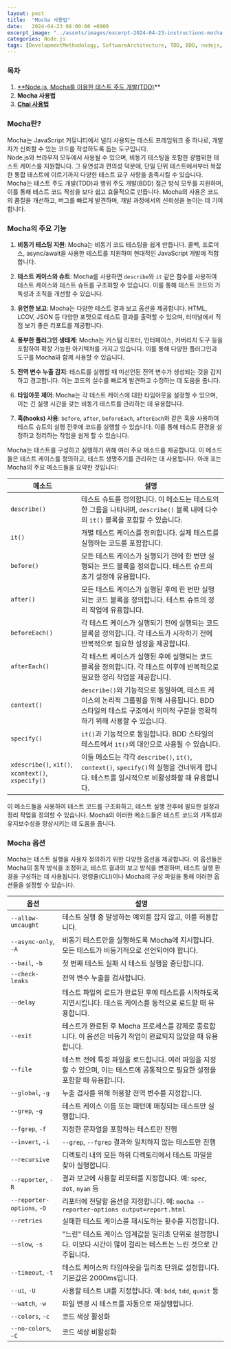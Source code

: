 ```yaml
---
layout: post
title:  "Mocha 사용법"
date:   2024-04-23 08:00:00 +0900
excerpt_image: "../assets/images/excerpt-2024-04-23-instructions-mocha.png"
categories: Node.js 
tags: [DevelopmentMethodology, SoftwareArchitecture, TDD, BDD, nodejs, javascript, Mocha, MochaHooks]
---
```

### 목차

1. [**Node.js, Mocha를 이용한 테스트 주도 개발(TDD)](https://kos5667.github.io/architecture/2024/04/21/Node.js-TDD-with-Mocha.html)**
2. **Mocha 사용법**
3. [**Chai 사용법**](#)

### Mocha란?

Mocha는 JavaScript 커뮤니티에서 널리 사용되는 테스트 프레임워크 중 하나로, 개발자가 신뢰할 수 있는 코드를 작성하도록 돕는 도구입니다.  
Node.js와 브라우저 모두에서 사용될 수 있으며, 비동기 테스팅을 포함한 광범위한 테스트 케이스를 지원합니다. 
그 유연성과 편의성 덕분에, 단일 단위 테스트에서부터 복잡한 통합 테스트에 이르기까지 다양한 테스트 요구 사항을 충족시킬 수 있습니다. 
Mocha는 테스트 주도 개발(TDD)과 행위 주도 개발(BDD) 접근 방식 모두를 지원하며, 이를 통해 테스트 코드 작성을 보다 쉽고 효율적으로 만듭니다. 
Mocha의 사용은 코드의 품질을 개선하고, 버그를 빠르게 발견하며, 개발 과정에서의 신뢰성을 높이는 데 기여합니다.

### Mocha의 주요 기능

1. **비동기 테스팅 지원**: Mocha는 비동기 코드 테스팅을 쉽게 만듭니다. 콜백, 프로미스, async/await을 사용한 테스트를 지원하여 현대적인 JavaScript 개발에 적합합니다.

2. **테스트 케이스와 슈트**: Mocha를 사용하면 `describe`와 `it` 같은 함수를 사용하여 테스트 케이스와 테스트 슈트를 구조화할 수 있습니다. 이를 통해 테스트 코드의 가독성과 조직을 개선할 수 있습니다.

3. **유연한 보고**: Mocha는 다양한 테스트 결과 보고 옵션을 제공합니다. HTML, LCOV, JSON 등 다양한 포맷으로 테스트 결과를 출력할 수 있으며, 터미널에서 직접 보기 좋은 리포트를 제공합니다.

4. **풍부한 플러그인 생태계**: Mocha는 커스텀 리포터, 인터페이스, 커버리지 도구 등을 포함하여 확장 가능한 아키텍처를 가지고 있습니다. 이를 통해 다양한 플러그인과 도구를 Mocha와 함께 사용할 수 있습니다.

5. **전역 변수 누출 감지**: 테스트를 실행할 때 미선언된 전역 변수가 생성되는 것을 감지하고 경고합니다. 이는 코드의 실수를 빠르게 발견하고 수정하는 데 도움을 줍니다.

6. **타임아웃 제어**: Mocha는 각 테스트 케이스에 대한 타임아웃을 설정할 수 있으며, 이는 긴 실행 시간을 갖는 비동기 테스트를 관리하는 데 유용합니다.

7. **훅(hooks) 사용**: `before`, `after`, `beforeEach`, `afterEach`와 같은 훅을 사용하여 테스트 슈트의 실행 전후에 코드를 실행할 수 있습니다. 이를 통해 테스트 환경을 설정하고 정리하는 작업을 쉽게 할 수 있습니다.

Mocha는 테스트를 구성하고 실행하기 위해 여러 주요 메소드를 제공합니다. 이 메소드들은 테스트 케이스를 정의하고, 테스트 생명주기를 관리하는 데 사용됩니다. 아래 표는 Mocha의 주요 메소드들을 요약한 것입니다:

| 메소드                                             | 설명                                                         |
| -------------------------------------------------- | ------------------------------------------------------------ |
| `describe()`                                       | 테스트 슈트를 정의합니다. 이 메소드는 테스트의 한 그룹을 나타내며, `describe()` 블록 내에 다수의 `it()` 블록을 포함할 수 있습니다. |
| `it()`                                             | 개별 테스트 케이스를 정의합니다. 실제 테스트를 실행하는 코드를 포함합니다. |
| `before()`                                         | 모든 테스트 케이스가 실행되기 전에 한 번만 실행되는 코드 블록을 정의합니다. 테스트 슈트의 초기 설정에 유용합니다. |
| `after()`                                          | 모든 테스트 케이스가 실행된 후에 한 번만 실행되는 코드 블록을 정의합니다. 테스트 슈트의 정리 작업에 유용합니다. |
| `beforeEach()`                                     | 각 테스트 케이스가 실행되기 전에 실행되는 코드 블록을 정의합니다. 각 테스트가 시작하기 전에 반복적으로 필요한 설정을 제공합니다. |
| `afterEach()`                                      | 각 테스트 케이스가 실행된 후에 실행되는 코드 블록을 정의합니다. 각 테스트 이후에 반복적으로 필요한 정리 작업을 제공합니다. |
| `context()`                                        | `describe()`와 기능적으로 동일하며, 테스트 케이스의 논리적 그룹핑을 위해 사용됩니다. BDD 스타일의 테스트 구조에서 의미적 구분을 명확히 하기 위해 사용할 수 있습니다. |
| `specify()`                                        | `it()`과 기능적으로 동일합니다. BDD 스타일의 테스트에서 `it()`의 대안으로 사용될 수 있습니다. |
| `xdescribe()`, `xit()`, `xcontext()`, `xspecify()` | 이들 메소드는 각각 `describe()`, `it()`, `context()`, `specify()`의 실행을 건너뛰게 합니다. 테스트를 일시적으로 비활성화할 때 유용합니다. |

이 메소드들을 사용하여 테스트 코드를 구조화하고, 테스트 실행 전후에 필요한 설정과 정리 작업을 정의할 수 있습니다. Mocha의 이러한 메소드들은 테스트 코드의 가독성과 유지보수성을 향상시키는 데 도움을 줍니다.

### Mocha 옵션

Mocha는 테스트 실행을 사용자 정의하기 위한 다양한 옵션을 제공합니다. 이 옵션들은 Mocha의 동작 방식을 조정하고, 테스트 결과의 보고 방식을 변경하며, 테스트 실행 환경을 구성하는 데 사용됩니다. 명령줄(CLI)이나 Mocha의 구성 파일을 통해 이러한 옵션들을 설정할 수 있습니다.

| 옵션                       | 설명                                                         |
| -------------------------- | ------------------------------------------------------------ |
| `--allow-uncaught`         | 테스트 실행 중 발생하는 예외를 잡지 않고, 이를 허용합니다.   |
| `--async-only`, `-A`       | 비동기 테스트만을 실행하도록 Mocha에 지시합니다. 모든 테스트가 비동기적으로 선언되어야 합니다. |
| `--bail`, `-b`             | 첫 번째 테스트 실패 시 테스트 실행을 중단합니다.             |
| `--check-leaks`            | 전역 변수 누출을 검사합니다.                                 |
| `--delay`                  | 테스트 파일의 로드가 완료된 후에 테스트를 시작하도록 지연시킵니다. 테스트 케이스를 동적으로 로드할 때 유용합니다. |
| `--exit`                   | 테스트가 완료된 후 Mocha 프로세스를 강제로 종료합니다. 이 옵션은 비동기 작업이 완료되지 않았을 때 유용합니다. |
| `--file`                   | 테스트 전에 특정 파일을 로드합니다. 여러 파일을 지정할 수 있으며, 이는 테스트에 공통적으로 필요한 설정을 포함할 때 유용합니다. |
| `--global`, `-g`           | 누출 검사를 위해 허용할 전역 변수를 지정합니다.              |
| `--grep`, `-g`             | 테스트 케이스 이름 또는 패턴에 매칭되는 테스트만 실행합니다. |
| `--fgrep`, `-f`            | 지정한 문자열을 포함하는 테스트만 진행                       |
| `--invert`, `-i`           | `--grep`, `--fgrep` 결과와 일치하지 않는 테스트만 진행       |
| `--recursive`              | 디렉토리 내의 모든 하위 디렉토리에서 테스트 파일을 찾아 실행합니다. |
| `--reporter`, `-R`         | 결과 보고에 사용할 리포터를 지정합니다. 예: `spec`, `dot`, `nyan` 등 |
| `--reporter-options`, `-O` | 리포터에 전달할 옵션을 지정합니다. 예: `mocha --reporter-options output=report.html` |
| `--retries`                | 실패한 테스트 케이스를 재시도하는 횟수를 지정합니다.         |
| `--slow`, `-s`             | "느린" 테스트 케이스 임계값을 밀리초 단위로 설정합니다. 이보다 시간이 많이 걸리는 테스트는 느린 것으로 간주됩니다. |
| `--timeout`, `-t`          | 테스트 케이스의 타임아웃을 밀리초 단위로 설정합니다. 기본값은 2000ms입니다. |
| `--ui`, `-U`               | 사용할 테스트 UI를 지정합니다. 예: `bdd`, `tdd`, `qunit` 등  |
| `--watch`, `-w`            | 파일 변경 시 테스트를 자동으로 재실행합니다.                 |
| `--colors`, `-c`           | 코드 색상 활성화                                             |
| `--no-colors`, `-C`        | 코드 색상 비활성화                                           |
